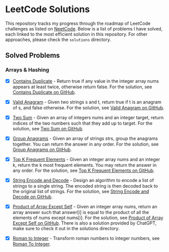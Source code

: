 # LeetCode Solutions

This repository tracks my progress through the roadmap of LeetCode challenges as listed on [NeetCode](https://neetcode.io/roadmap). Below is a list of problems I have solved, each linked to the most efficient solution in this repository. For other approaches, please check the `solutions` directory.

## Solved Problems

### Arrays & Hashing
- [x] [Contains Duplicate](https://leetcode.com/problems/contains-duplicate/) - Return true if any value in the integer array nums appears at least twice, otherwise return false. For the solution, see [Contains Duplicate on GitHub](https://github.com/berkaybarisalgun/Leetcode-Problems/blob/main/Leetcode/src/main/java/Contains_Duplicate_217/Solution3.java).

- [x] [Valid Anagram](https://leetcode.com/problems/valid-anagram/description/) - Given two strings s and t, return true if t is an anagram of s, and false otherwise. For the solution, see [Valid Anagram on GitHub](https://github.com/berkaybarisalgun/Leetcode-Problems/blob/main/Leetcode/src/main/java/Valid_Anagram_242/Solution2.java).

- [x] [Two Sum](https://leetcode.com/problems/two-sum/description/) - Given an array of integers nums and an integer target, return indices of the two numbers such that they add up to target. For the solution, see [Two Sum on GitHub](https://github.com/berkaybarisalgun/Leetcode-Problems/blob/main/Leetcode/src/main/java/Two_Sum_1/Solution2.java).

- [x] [Group Anagrams](https://leetcode.com/problems/group-anagrams/) - Given an array of strings strs, group the anagrams together. You can return the answer in any order. For the solution, see [Group Anagrams on GitHub](https://github.com/berkaybarisalgun/Leetcode-Problems/blob/main/Leetcode/src/main/java/Group_Anagrams_49/Solution.java).

- [x] [Top K Frequent Elements](https://leetcode.com/problems/top-k-frequent-elements) - Given an integer array nums and an integer k, return the k most frequent elements. You may return the answer in any order. For the solution, see [Top K Frequent Elements on GitHub](https://github.com/berkaybarisalgun/Leetcode-Problems/blob/main/Leetcode/src/main/java/Top_K_Frequent_Elements/Solution.java).

- [x] [String Encode and Decode](https://neetcode.io/problems/string-encode-and-decode) - Design an algorithm to encode a list of strings to a single string. The encoded string is then decoded back to the original list of strings. For the solution, see [String Encode and Decode on GitHub](https://github.com/berkaybarisalgun/Leetcode-Problems/blob/main/Leetcode/src/main/java/String_Encode_and_Decode_NeetCode/Solution.java).

- [x] [Product of Array Except Self](https://leetcode.com/problems/product-of-array-except-self/description/) - Given an integer array nums, return an array answer such that answer[i] is equal to the product of all the elements of nums except nums[i]. For the solution, see [Product of Array Except Self on GitHub](https://github.com/berkaybarisalgun/Leetcode-Problems/blob/main/Leetcode/src/main/java/Products_of_Array_Discluding_Self_238/BestSolution.java). There is also a solution provided by ChatGPT, make sure to check it out in the solutions directory.

- [x] [Roman to Integer](https://leetcode.com/problems/roman-to-integer/description/?envType=study-plan-v2&envId=top-interview-150) - Transform roman numbers to integer numbers, see [Roman To Integer](https://github.com/berkaybarisalgun/Leetcode-Problems/blob/main/Leetcode/src/main/java/Roman_To_Integer_13/Solution.java).



